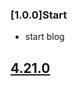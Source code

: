 ### [1.0.0]Start

- start blog

## [4.21.0](https://github.com/mmistakes/minimal-mistakes/releases/tag/4.21.0)
